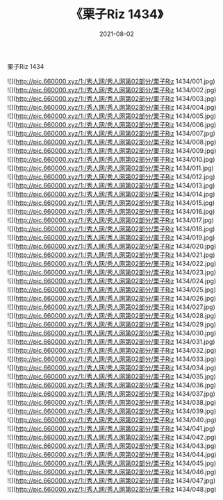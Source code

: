 ﻿---
layout: post
title:  《栗子Riz 1434》
date:   2021-08-02
img: http://pic.660000.xyz/1:/秀人网/秀人网第02部分/栗子Riz 1434/000.jpg
categories: [美女, 清纯, 唯美]
---

栗子Riz 1434

  ![](http://pic.660000.xyz/1:/秀人网/秀人网第02部分/栗子Riz 1434/001.jpg) <br> ![](http://pic.660000.xyz/1:/秀人网/秀人网第02部分/栗子Riz 1434/002.jpg) <br> ![](http://pic.660000.xyz/1:/秀人网/秀人网第02部分/栗子Riz 1434/003.jpg) <br> ![](http://pic.660000.xyz/1:/秀人网/秀人网第02部分/栗子Riz 1434/004.jpg) <br> ![](http://pic.660000.xyz/1:/秀人网/秀人网第02部分/栗子Riz 1434/005.jpg) <br> ![](http://pic.660000.xyz/1:/秀人网/秀人网第02部分/栗子Riz 1434/006.jpg) <br> ![](http://pic.660000.xyz/1:/秀人网/秀人网第02部分/栗子Riz 1434/007.jpg) <br> ![](http://pic.660000.xyz/1:/秀人网/秀人网第02部分/栗子Riz 1434/008.jpg) <br> ![](http://pic.660000.xyz/1:/秀人网/秀人网第02部分/栗子Riz 1434/009.jpg) <br> ![](http://pic.660000.xyz/1:/秀人网/秀人网第02部分/栗子Riz 1434/010.jpg) <br> ![](http://pic.660000.xyz/1:/秀人网/秀人网第02部分/栗子Riz 1434/011.jpg) <br> ![](http://pic.660000.xyz/1:/秀人网/秀人网第02部分/栗子Riz 1434/012.jpg) <br> ![](http://pic.660000.xyz/1:/秀人网/秀人网第02部分/栗子Riz 1434/013.jpg) <br> ![](http://pic.660000.xyz/1:/秀人网/秀人网第02部分/栗子Riz 1434/014.jpg) <br> ![](http://pic.660000.xyz/1:/秀人网/秀人网第02部分/栗子Riz 1434/015.jpg) <br> ![](http://pic.660000.xyz/1:/秀人网/秀人网第02部分/栗子Riz 1434/016.jpg) <br> ![](http://pic.660000.xyz/1:/秀人网/秀人网第02部分/栗子Riz 1434/017.jpg) <br> ![](http://pic.660000.xyz/1:/秀人网/秀人网第02部分/栗子Riz 1434/018.jpg) <br> ![](http://pic.660000.xyz/1:/秀人网/秀人网第02部分/栗子Riz 1434/019.jpg) <br> ![](http://pic.660000.xyz/1:/秀人网/秀人网第02部分/栗子Riz 1434/020.jpg) <br> ![](http://pic.660000.xyz/1:/秀人网/秀人网第02部分/栗子Riz 1434/021.jpg) <br> ![](http://pic.660000.xyz/1:/秀人网/秀人网第02部分/栗子Riz 1434/022.jpg) <br> ![](http://pic.660000.xyz/1:/秀人网/秀人网第02部分/栗子Riz 1434/023.jpg) <br> ![](http://pic.660000.xyz/1:/秀人网/秀人网第02部分/栗子Riz 1434/024.jpg) <br> ![](http://pic.660000.xyz/1:/秀人网/秀人网第02部分/栗子Riz 1434/025.jpg) <br> ![](http://pic.660000.xyz/1:/秀人网/秀人网第02部分/栗子Riz 1434/026.jpg) <br> ![](http://pic.660000.xyz/1:/秀人网/秀人网第02部分/栗子Riz 1434/027.jpg) <br> ![](http://pic.660000.xyz/1:/秀人网/秀人网第02部分/栗子Riz 1434/028.jpg) <br> ![](http://pic.660000.xyz/1:/秀人网/秀人网第02部分/栗子Riz 1434/029.jpg) <br> ![](http://pic.660000.xyz/1:/秀人网/秀人网第02部分/栗子Riz 1434/030.jpg) <br> ![](http://pic.660000.xyz/1:/秀人网/秀人网第02部分/栗子Riz 1434/031.jpg) <br> ![](http://pic.660000.xyz/1:/秀人网/秀人网第02部分/栗子Riz 1434/032.jpg) <br> ![](http://pic.660000.xyz/1:/秀人网/秀人网第02部分/栗子Riz 1434/033.jpg) <br> ![](http://pic.660000.xyz/1:/秀人网/秀人网第02部分/栗子Riz 1434/034.jpg) <br> ![](http://pic.660000.xyz/1:/秀人网/秀人网第02部分/栗子Riz 1434/035.jpg) <br> ![](http://pic.660000.xyz/1:/秀人网/秀人网第02部分/栗子Riz 1434/036.jpg) <br> ![](http://pic.660000.xyz/1:/秀人网/秀人网第02部分/栗子Riz 1434/037.jpg) <br> ![](http://pic.660000.xyz/1:/秀人网/秀人网第02部分/栗子Riz 1434/038.jpg) <br> ![](http://pic.660000.xyz/1:/秀人网/秀人网第02部分/栗子Riz 1434/039.jpg) <br> ![](http://pic.660000.xyz/1:/秀人网/秀人网第02部分/栗子Riz 1434/040.jpg) <br> ![](http://pic.660000.xyz/1:/秀人网/秀人网第02部分/栗子Riz 1434/041.jpg) <br> ![](http://pic.660000.xyz/1:/秀人网/秀人网第02部分/栗子Riz 1434/042.jpg) <br> ![](http://pic.660000.xyz/1:/秀人网/秀人网第02部分/栗子Riz 1434/043.jpg) <br> ![](http://pic.660000.xyz/1:/秀人网/秀人网第02部分/栗子Riz 1434/044.jpg) <br> ![](http://pic.660000.xyz/1:/秀人网/秀人网第02部分/栗子Riz 1434/045.jpg) <br> ![](http://pic.660000.xyz/1:/秀人网/秀人网第02部分/栗子Riz 1434/046.jpg) <br> ![](http://pic.660000.xyz/1:/秀人网/秀人网第02部分/栗子Riz 1434/047.jpg) <br> ![](http://pic.660000.xyz/1:/秀人网/秀人网第02部分/栗子Riz 1434/048.jpg) <br>